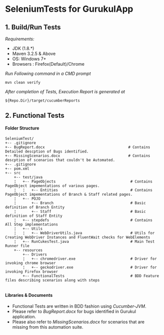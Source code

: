 # SeleniumTests for GurukulApp

## 1. Build/Run Tests
 *Requirements:*
  - JDK (1.8.*)
  - Maven 3.2.5 & Above
  - OS: Windows 7+
  - Browsers : Firefox(Default)/Chrome

*Run Following command in a CMD prompt*
```
mvn clean verify
```
*After completion of Tests, Execution Report is generated at*
```
${Repo.Dir}/target/cucumberReports
```

## 2. Functional Tests
#### Folder Structure
```
SeleniumTest/
+-- .gitignore
+-- BugReport.docx                                      # Contains Detailed descption of Bugs identified.
+-- MissingScenarios.docx                               # Contains descption of scenarios that couldn't be Automated.
+-- .gitignore
+-- pom.xml
+-- src
    +-- test/java
    ¦   +-- PageObjects                                  # Contains PageObject impementations of various pages.
    ¦   ¦   +-- Entities                                 # Contains PageObject impementations of Branch & Staff related pages.
    ¦   +-- POJO
    ¦       +-- Branch                                   # Basic definition of Branch Entity
    ¦       +-- Staff                                    # Basic definition of Staff Entity
    ¦   +-- stepdefs                                     # Contains All Step implementations
    ¦   +-- Utils
    ¦   ¦   +-- WebDriverUtils.java                      # Utils for Creating WebDriver Instances and FluentWait checks for WebElements
    ¦   +-- RunCukesTest.java                            # Main Test Runner file
    +-- resources
        +-- Drivers
        ¦   +-- chromedriver.exe                         # Driver for invoking chrome browser
        ¦   +-- geckodriver.exe                          # Driver for invoking Firefox browser
        +-- FunctionalTests                              # BDD Feature files describing scenarios along with steps
        
```
#### Libraries & Documents
- Functional Tests are written in BDD fashion using *Cucumber-JVM*.
- Please refer to *BugReport.docx* for bugs identified in Gurukul application.
- Please also refer to *MissingScenarios.docx* for scenarios that are missing from this automation suite. 